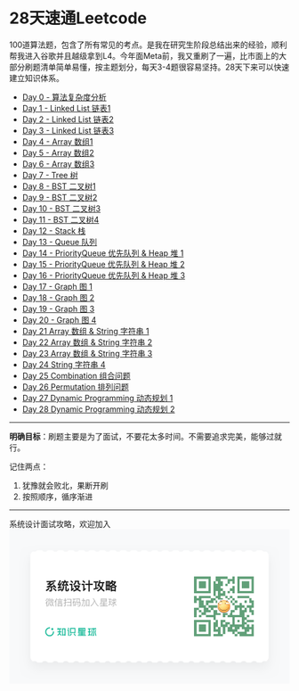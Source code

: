 # 28天速通Leetcode

100道算法题，包含了所有常见的考点。是我在研究生阶段总结出来的经验，顺利帮我进入谷歌并且越级拿到L4。今年面Meta前，我又重刷了一遍，比市面上的大部分刷题清单简单易懂，按主题划分，每天3-4题很容易坚持。28天下来可以快速建立知识体系。
+ [Day 0 - 算法复杂度分析](./Day%200%20-%20算法复杂度分析.md)
+ [Day 1 - Linked List 链表1](./Day%201%20-%20Linked%20List%20链表1.md)
+ [Day 2 - Linked List 链表2](./Day%202%20-%20Linked%20List%20链表2.md)
+ [Day 3 - Linked List 链表3](./Day%203%20-%20Linked%20List%20链表3.md)
+ [Day 4 - Array 数组1](./Day%204%20-%20Array%20数组1.md)
+ [Day 5 - Array 数组2](./Day%205%20-%20Array%20数组2.md)
+ [Day 6 - Array 数组3](./Day%206%20-%20Array%20数组3.md)
+ [Day 7 - Tree 树](./Day%207%20-%20Tree%20树.md)
+ [Day 8 - BST 二叉树1](./Day%208%20-%20BST%20二叉树1.md)
+ [Day 9 - BST 二叉树2](./Day%209%20-%20BST%20二叉树2.md)
+ [Day 10 - BST 二叉树3](./Day%2010%20-%20BST%20二叉树3.md)
+ [Day 11 - BST 二叉树4](./Day%2011%20-%20BST%20二叉树4.md)
+ [Day 12 - Stack 栈](./Day%2012%20-%20Stack%20栈.md)
+ [Day 13 - Queue 队列](./Day%2013%20-%20Queue%20队列.md)
+ [Day 14 - PriorityQueue 优先队列 & Heap 堆 1](./Day%2014%20-%20PriorityQueue%20优先队列%20&%20Heap%20堆%201.md)
+ [Day 15 - PriorityQueue 优先队列 & Heap 堆 2](./Day%2015%20-%20PriorityQueue%20优先队列%20&%20Heap%20堆%202.md)
+ [Day 16 - PriorityQueue 优先队列 & Heap 堆 3](./Day%2016%20-%20PriorityQueue%20优先队列%20&%20Heap%20堆%203.md)
+ [Day 17 - Graph 图 1](./Day%2017%20-%20Graph%20图%201.md)
+ [Day 18 - Graph 图 2](./Day%2018%20-%20Graph%20图%202.md)
+ [Day 19 - Graph 图 3](./Day%2019%20-%20Graph%20图%203.md)
+ [Day 20 - Graph 图 4](./Day%2020%20-%20Graph%20图%204.md)
+ [Day 21 Array 数组 & String 字符串 1](./Day%2021%20Array%20数组%20%26%20String%20字符串%201.md)
+ [Day 22 Array 数组 & String 字符串 2](./Day%2022%20Array%20数组%20%26%20String%20字符串%202.md)
+ [Day 23 Array 数组 & String 字符串 3](./Day%2023%20Array%20数组%20%26%20String%20字符串%203.md)
+ [Day 24 String 字符串 4](./Day%2024%20String%20字符串%204.md)
+ [Day 25 Combination 组合问题](./Day%2025%20Combination%20组合问题.md)
+ [Day 26 Permutation 排列问题](./Day%2026%20Permutation%20排列问题.md)
+ [Day 27 Dynamic Programming 动态规划 1](./Day%2027%20Dynamic%20Programming%20动态规划%201.md)
+ [Day 28 Dynamic Programming 动态规划 2](./Day%2028%20Dynamic%20Programming%20动态规划%202.md)

---

**明确目标**：刷题主要是为了面试，不要花太多时间。不需要追求完美，能够过就行。

记住两点：
1. 犹豫就会败北，果断开刷
2. 按照顺序，循序渐进

---

系统设计面试攻略，欢迎加入
![](./海报.png)
